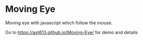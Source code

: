 # Moving Eye
 Moving eye with javascript which follow the mouse.
 
Go to https://avt613.github.io/Moving-Eye/ for demo and details
